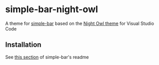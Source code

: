 # simple-bar-night-owl

A theme for [simple-bar](https://github.com/Jean-Tinland/simple-bar) based on the [Night Owl theme](https://github.com/sdras/night-owl-vscode-theme) for Visual Studio Code

## Installation

See [this section](https://github.com/Jean-Tinland/simple-bar#colors--theme) of simple-bar's readme
